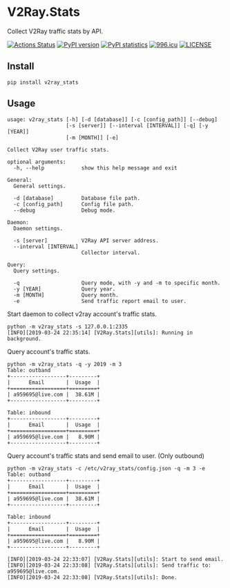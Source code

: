 # V2Ray.Stats
Collect V2Ray traffic stats by API.

[![Actions Status](https://github.com/Ricky-Hao/V2Ray.Stats/workflows/Build/badge.svg)](https://github.com/Ricky-Hao/V2Ray.Stats/actions)
[![PyPI version](https://img.shields.io/pypi/v/V2Ray.Stats)](https://pypi.org/project/V2ray.Stats/)
[![PyPI statistics](https://img.shields.io/pypi/dm/V2Ray.Stats)](https://pypistats.org/packages/v2ray-stats)
[![996.icu](https://img.shields.io/badge/link-996.icu-red.svg)](https://996.icu)
[![LICENSE](https://img.shields.io/badge/license-Anti%20996-blue.svg)](https://github.com/996icu/996.ICU/blob/master/LICENSE)

## Install
`pip install v2ray_stats`

## Usage
```
usage: v2ray_stats [-h] [-d [database]] [-c [config_path]] [--debug]
                   [-s [server]] [--interval [INTERVAL]] [-q] [-y [YEAR]]
                   [-m [MONTH]] [-e]

Collect V2Ray user traffic stats.

optional arguments:
  -h, --help            show this help message and exit

General:
  General settings.

  -d [database]         Database file path.
  -c [config_path]      Config file path.
  --debug               Debug mode.

Daemon:
  Daemon settings.

  -s [server]           V2Ray API server address.
  --interval [INTERVAL]
                        Collector interval.

Query:
  Query settings.

  -q                    Query mode, with -y and -m to specific month.
  -y [YEAR]             Query year.
  -m [MONTH]            Query month.
  -e                    Send traffic report email to user.
```

Start daemon to collect v2ray account's traffic stats.  
```
python -m v2ray_stats -s 127.0.0.1:2335
[INFO][2019-03-24 22:35:14] [V2Ray.Stats][utils]: Running in background.
```

Query account's traffic stats.  
```
python -m v2ray_stats -q -y 2019 -m 3
Table: outband
+------------------+---------+
|      Email       |  Usage  |
+==================+=========+
| a959695@live.com |  38.61M |
+------------------+---------+

Table: inbound
+------------------+---------+
|      Email       |  Usage  |
+==================+=========+
| a959695@live.com |   8.90M |
+------------------+---------+
```

Query account's traffic stats and send email to user. (Only outbound)
```
python -m v2ray_stats -c /etc/v2ray_stats/config.json -q -m 3 -e
Table: outband
+------------------+---------+
|      Email       |  Usage  |
+==================+=========+
| a959695@live.com |  38.61M |
+------------------+---------+

Table: inbound
+------------------+---------+
|      Email       |  Usage  |
+==================+=========+
| a959695@live.com |   8.90M |
+------------------+---------+

[INFO][2019-03-24 22:33:07] [V2Ray.Stats][utils]: Start to send email.
[INFO][2019-03-24 22:33:08] [V2Ray.Stats][utils]: Send traffic to: a959695@live.com.
[INFO][2019-03-24 22:33:08] [V2Ray.Stats][utils]: Done.
```
